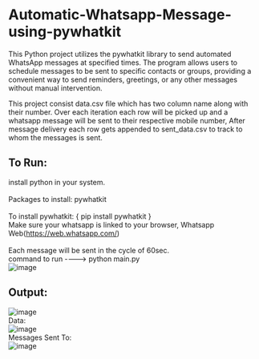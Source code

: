 # Automatic-Whatsapp-Message-using-pywhatkit
This Python project utilizes the pywhatkit library to send automated WhatsApp messages at specified times. The program allows users to schedule messages to be sent to specific contacts or groups, providing a convenient way to send reminders, greetings, or any other messages without manual intervention.

This project consist data.csv file which has two column name along with their number.
Over each iteration each row will be picked up and a whatsapp message will be sent to their respective mobile number, After message delivery each row gets appended to sent_data.csv to track to whom the messages is sent.

## To Run:
install python in your system.
<br><br>
Packages to install: pywhatkit
<br><br>
To install pywhatkit: { pip install pywhatkit }
<br>
Make sure your whatsapp is linked to your browser, Whatsapp Web(https://web.whatsapp.com/)
<br><br>
Each message will be sent in the cycle of 60sec.
<br>
command to run ----> python main.py
<br>
![image](https://github.com/SatishKumar1911/Automatic-Whatsapp-Message-using-pywhatkit/assets/124880943/cec0f979-a830-462a-bae1-0c5b228abc36)


## Output:
![image](https://github.com/SatishKumar1911/Automatic-Whatsapp-Message-using-pywhatkit/assets/124880943/470622c8-30de-4ffb-869b-d3261abcd42a)
<br>
Data:
<br>
![image](https://github.com/SatishKumar1911/Automatic-Whatsapp-Message-using-pywhatkit/assets/124880943/f2785f2a-2248-43ac-a658-c1b4b7d9bf59)
<br>
Messages Sent To:
<br>
![image](https://github.com/SatishKumar1911/Automatic-Whatsapp-Message-using-pywhatkit/assets/124880943/89024f8a-a02b-4e29-bfbc-5c77af8e393b)

